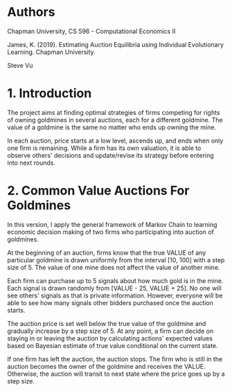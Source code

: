 # Authors

Chapman University, CS 596 - Computational Economics II

James, K. (2019). Estimating Auction Equilibria using Individual Evolutionary Learning. Chapman University.

Steve Vu

# 1. Introduction

The project aims at finding optimal strategies of firms competing for rights of owning goldmines in several auctions, each for a different goldmine. The value of a goldmine is the same no matter who ends up owning the mine.

In each auction, price starts at a low level, ascends up, and ends when only one firm is remaining. While a firm has its own valuation, it is able to observe others' decisions and update/revise its strategy before entering into next rounds.

# 2. Common Value Auctions For Goldmines

In this version, I apply the general framework of Markov Chain to learning economic decision making of two firms who participating into auction of goldmines.

At the beginning of an auction, firms know that the true VALUE of any particular goldmine is drawn uniformly from the interval [10, 100] with a step size of 5. The value of one mine does not affect the value of another mine.

Each firm can purchase up to 5 signals about how much gold is in the mine. Each signal is drawn randomly from [VALUE - 25, VALUE + 25]. No one will see others' signals as that is private information. However, everyone will be able to see how many signals other bidders purchased once the auction starts.

The auction price is set well below the true value of the goldmine and gradually increase by a step size of 5. At any point, a firm can decide on staying in or leaving the auction by calculating actions' expected values based on Bayesian estimate of true value conditional on the current state.

If one firm has left the auction, the auction stops. The firm who is still in the auction becomes the owner of the goldmine and receives the VALUE. Otherwise, the auction will transit to next state where the price goes up by a step size.